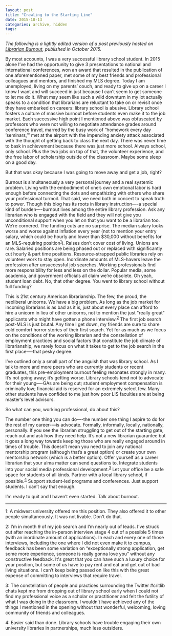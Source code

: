 ```yaml
---
layout: post
title: "Crawling to the Starting Line"
date: 2015-10-13
categories: archive, hidden
tags:
---
```


*The following is a lightly edited version of a post previously hosted on [Librarian Burnout](https://librarianburnout.com/), published in October 2015.*

By most accounts, I was a very successful library school student. In 2015 alone I’ve had the opportunity to give 3 presentations to national and international conferences, won an award that resulted in the publication of one aforementioned paper, met some of my best friends and professional colleagues and mentors, and finished my MLS degree. Today I am unemployed, living on my parents’ couch, and ready to give up on a career I know I want and will succeed in just because I can’t seem to get someone to let me do it. What may seem like such a wild downturn in my lot actually speaks to a condition that librarians are reluctant to take on or revisit once they have embarked on careers: library school is abusive. Library school fosters a culture of massive burnout before students even make it to the job market. Each successive high point I mentioned above was obfuscated by professors who were not willing to negotiate attendance grades around conference travel, marred by the busy work of “homework every day ‘seminars,’” met at the airport with the impending anxiety attack associated with the thought of getting back to class the next day. There was never time to bask in achievement because there was just more school. Always school, only school. Plus the two jobs on top of that, the volunteer experience, and the free labor of scholarship outside of the classroom. Maybe some sleep on a good day.

But that was okay because I was going to move away and get a job, right?

Burnout is simultaneously a very personal journey and a real systemic problem. Living with the embodiment of one’s own emotional labor is hard enough before connecting the dots and empathizing with others who share your professional turmoil. That said, we need both in concert to speak truth to power. Though this blog has its roots in library instruction—-a special kind of burden—-burnout lives among the entire library profession. Ask any librarian who is engaged with the field and they will not give you unconditional support when you let on that you want to be a librarian too. We’re cornered. The funding cuts are no surprise. The median salary looks worse and worse against inflation every year (not to mention your entry salary, which could be hourly and lower than $30,000 without benefits for an MLS-requiring position<sup><a href="#note1">1</a></sup>). Raises don’t cover cost of living. Unions are rare. Salaried positions are being phased out or replaced with significantly cut hourly & part time positions. Resource-strapped public libraries rely on volunteer work to stay open. Inordinate amounts of MLS-havers leave the profession after unsuccessful job searches. Working professionals find more responsibility for less and less on the dollar. Popular media, some academia, and government officials all claim we’re obsolete. Oh yeah, student loan debt. No, that other degree. You went to library school without full funding?

This is 21st century American librarianship. The few, the proud, the neoliberal unicorns. We have a big problem. As long as the job market for incoming librarians is as bad as it is, just about every place can afford to hire a unicorn in lieu of other unicorns, not to mention the just "really great" applicants who might have gotten a phone interview.<sup><a href="#note2">2</a></sup> The first job search post-MLS is just brutal. Any time I get down, my friends are sure to share cold comfort horror stories of their first search. Yet for as much as we focus on the conditions of the working librarian and the constellation of employment practices and social factors that constitute the job climate of librarianship, we rarely focus on what it takes to get to the job search in the first place—-that pesky degree.

I’ve outlined only a small part of the anguish that was library school. As I talk to more and more peers who are currently students or recent graduates, this pre-employment burnout feeling resonates strongly in many. It’s not going away; it’s getting worse. Library schools tend not to advocate for their young—-GAs are being cut; student employment compensation is criminally low; financial aid is reserved for an extremely select few. Many other students have confided to me just how poor LIS faculties are at being master’s level advisors.

So what can you, working professional, do about this?

The number one thing you can do—-the number one thing I aspire to do for the rest of my career-—is advocate. Formally, informally, locally, nationally, personally. If you see the librarian struggling to get out of the starting gate, reach out and ask how they need help. It’s not a new librarian guarantee but it goes a long way towards keeping those who are really engaged around in times of trouble. This doesn’t mean you need to join any national mentorship program (although that’s a great option) or create your own mentorship network (which is a better option). Offer yourself as a career librarian that your alma matter can send questions to. Integrate students into your social media professional development.<sup><a href="#note3">3</a></sup> Let your office be a safe space for students of all kinds. Partner with a local library school, if possible.<sup><a href="#note4">4</a></sup> Support student-led programs and conferences. Just support students. I can’t say that enough.

I’m ready to quit and I haven’t even started. Talk about burnout.

---

<a name="#note1">1</a>: A midwest university offered me this position. They also offered it to other people simultaneously. It was not livable. Don't do that.

<a name="#note2">2</a>: I’m in month 9 of my job search and I’m nearly out of leads. I’ve struck out after reaching the in-person interview stage 4 out of a possible 5 times (with an inordinate amount of applications). In each and every one of those interviews, including the one where I did not even make it to campus, feedback has been some variation on “exceptionally strong application, get some more experience, someone is really gonna love you” without any constructive feedback. It's great that you can have such a luxury choice for your position, but some of us have to pay rent and eat and get out of bad living situations. I can’t keep being passed on like this with the great expense of committing to interviews that require travel.

<a name="#note3">3</a>: The constellation of people and practices surrounding the Twitter #critlib chats kept me from dropping out of library school early when I could not find my professional voice as a scholar or practitioner and felt the futility of what I was doing in the classroom. I wouldn’t have achieved any of the things I mentioned in the opening without that wonderful, welcoming, loving community of friends and colleagues.

<a name="#note4">4</a>: Easier said than done. Library schools have trouble engaging their own university libraries in partnerships, much less outsiders.
